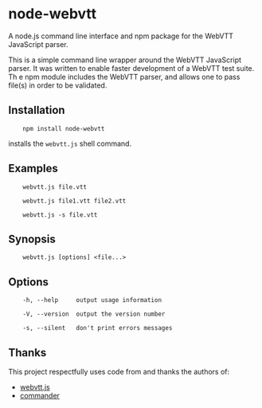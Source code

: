 # node-webvtt

A node.js command line interface and npm package for the WebVTT JavaScript parser.

This is a simple command line wrapper around the WebVTT JavaScript parser. It was written to enable faster development of a WebVTT test suite. Th
e npm module includes the WebVTT parser, and allows one to pass file(s) in order to be validated.

## Installation

        npm install node-webvtt

installs the `webvtt.js` shell command.

## Examples

        webvtt.js file.vtt

        webvtt.js file1.vtt file2.vtt

        webvtt.js -s file.vtt

## Synopsis

        webvtt.js [options] <file...>

## Options

        -h, --help     output usage information

        -V, --version  output the version number

        -s, --silent   don't print errors messages

## Thanks

This project respectfully uses code from and thanks the authors of:

* [webvtt.js](https://bitbucket.org/annevk/webvtt)
* [commander](https://github.com/visionmedia/commander.js)
